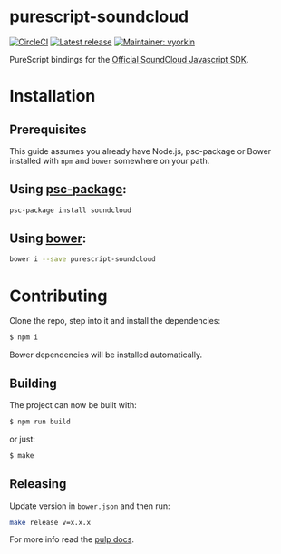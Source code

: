 # purescript-soundcloud

[![CircleCI](https://circleci.com/gh/vyorkin/purescript-soundcloud/tree/master.svg?style=shield)](https://circleci.com/gh/vyorkin/purescript-soundcloud/tree/master)
[![Latest release](http://img.shields.io/github/release/vyorkin/purescript-soundcloud.svg)](https://github.com/vyorkin/purescript-soundcloud/releases)
[![Maintainer: vyorkin](https://img.shields.io/badge/maintainer-vyorkin-lightgrey.svg)](http://github.com/vyorkin)

PureScript bindings for the [Official SoundCloud Javascript SDK](https://github.com/soundcloud/soundcloud-javascript).

# Installation

## Prerequisites

This guide assumes you already have Node.js, psc-package or Bower installed
with `npm` and `bower` somewhere on your path.

## Using [psc-package](https://github.com/purescript/psc-package):

```sh
psc-package install soundcloud
```

## Using [bower](https://bower.io/):

```sh
bower i --save purescript-soundcloud
```

# Contributing

Clone the repo, step into it and install the dependencies:

```sh
$ npm i
```

Bower dependencies will be installed automatically.

## Building

The project can now be built with:

```sh
$ npm run build
```

or just:

```sh
$ make
```

## Releasing

Update version in `bower.json` and then run:

```sh
make release v=x.x.x
```

For more info read the [pulp docs](https://github.com/purescript-contrib/pulp#releasing-packages).
